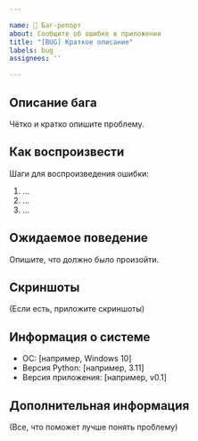 ```yaml
---

name: 🐞 Баг-репорт
about: Сообщите об ошибке в приложении
title: "[BUG] Краткое описание"
labels: bug
assignees: ''

---
```


## Описание бага
Чётко и кратко опишите проблему.

## Как воспроизвести
Шаги для воспроизведения ошибки:
1. ...
2. ...
3. ...

## Ожидаемое поведение
Опишите, что должно было произойти.

## Скриншоты
(Если есть, приложите скриншоты)

## Информация о системе
- ОС: [например, Windows 10]
- Версия Python: [например, 3.11]
- Версия приложения: [например, v0.1]

## Дополнительная информация
(Все, что поможет лучше понять проблему)